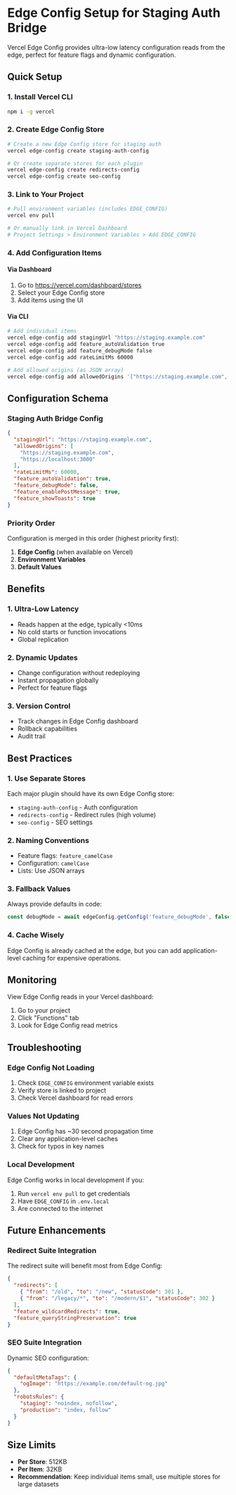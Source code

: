 # Edge Config Setup for Staging Auth Bridge

Vercel Edge Config provides ultra-low latency configuration reads from the edge, perfect for feature flags and dynamic configuration.

## Quick Setup

### 1. Install Vercel CLI
```bash
npm i -g vercel
```

### 2. Create Edge Config Store
```bash
# Create a new Edge Config store for staging auth
vercel edge-config create staging-auth-config

# Or create separate stores for each plugin
vercel edge-config create redirects-config
vercel edge-config create seo-config
```

### 3. Link to Your Project
```bash
# Pull environment variables (includes EDGE_CONFIG)
vercel env pull

# Or manually link in Vercel Dashboard
# Project Settings > Environment Variables > Add EDGE_CONFIG
```

### 4. Add Configuration Items

#### Via Dashboard
1. Go to https://vercel.com/dashboard/stores
2. Select your Edge Config store
3. Add items using the UI

#### Via CLI
```bash
# Add individual items
vercel edge-config add stagingUrl "https://staging.example.com"
vercel edge-config add feature_autoValidation true
vercel edge-config add feature_debugMode false
vercel edge-config add rateLimitMs 60000

# Add allowed origins (as JSON array)
vercel edge-config add allowedOrigins '["https://staging.example.com", "https://localhost:3000"]'
```

## Configuration Schema

### Staging Auth Bridge Config

```json
{
  "stagingUrl": "https://staging.example.com",
  "allowedOrigins": [
    "https://staging.example.com",
    "https://localhost:3000"
  ],
  "rateLimitMs": 60000,
  "feature_autoValidation": true,
  "feature_debugMode": false,
  "feature_enablePostMessage": true,
  "feature_showToasts": true
}
```

### Priority Order

Configuration is merged in this order (highest priority first):
1. **Edge Config** (when available on Vercel)
2. **Environment Variables** 
3. **Default Values**

## Benefits

### 1. **Ultra-Low Latency**
- Reads happen at the edge, typically <10ms
- No cold starts or function invocations
- Global replication

### 2. **Dynamic Updates**
- Change configuration without redeploying
- Instant propagation globally
- Perfect for feature flags

### 3. **Version Control**
- Track changes in Edge Config dashboard
- Rollback capabilities
- Audit trail

## Best Practices

### 1. **Use Separate Stores**
Each major plugin should have its own Edge Config store:
- `staging-auth-config` - Auth configuration
- `redirects-config` - Redirect rules (high volume)
- `seo-config` - SEO settings

### 2. **Naming Conventions**
- Feature flags: `feature_camelCase`
- Configuration: `camelCase`
- Lists: Use JSON arrays

### 3. **Fallback Values**
Always provide defaults in code:
```typescript
const debugMode = await edgeConfig.getConfig('feature_debugMode', false)
```

### 4. **Cache Wisely**
Edge Config is already cached at the edge, but you can add application-level caching for expensive operations.

## Monitoring

View Edge Config reads in your Vercel dashboard:
1. Go to your project
2. Click "Functions" tab
3. Look for Edge Config read metrics

## Troubleshooting

### Edge Config Not Loading
1. Check `EDGE_CONFIG` environment variable exists
2. Verify store is linked to project
3. Check Vercel dashboard for read errors

### Values Not Updating
1. Edge Config has ~30 second propagation time
2. Clear any application-level caches
3. Check for typos in key names

### Local Development
Edge Config works in local development if you:
1. Run `vercel env pull` to get credentials
2. Have `EDGE_CONFIG` in `.env.local`
3. Are connected to the internet

## Future Enhancements

### Redirect Suite Integration
The redirect suite will benefit most from Edge Config:
```json
{
  "redirects": [
    { "from": "/old", "to": "/new", "statusCode": 301 },
    { "from": "/legacy/*", "to": "/modern/$1", "statusCode": 302 }
  ],
  "feature_wildcardRedirects": true,
  "feature_queryStringPreservation": true
}
```

### SEO Suite Integration
Dynamic SEO configuration:
```json
{
  "defaultMetaTags": {
    "ogImage": "https://example.com/default-og.jpg"
  },
  "robotsRules": {
    "staging": "noindex, nofollow",
    "production": "index, follow"
  }
}
```

## Size Limits

- **Per Store**: 512KB
- **Per Item**: 32KB
- **Recommendation**: Keep individual items small, use multiple stores for large datasets